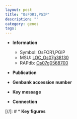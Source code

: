 ```yaml
---
layout: post
title: "OsFOR1,PGIP"
description: ""
category: genes
tags: 
---
```


* **Information**  
    + Symbol: OsFOR1,PGIP  
    + MSU: [LOC_Os07g38130](http://rice.uga.edu/cgi-bin/ORF_infopage.cgi?orf=LOC_Os07g38130)  
    + RAPdb: [Os07g0568700](http://rapdb.dna.affrc.go.jp/viewer/gbrowse_details/irgsp1?name=Os07g0568700)  

* **Publication**  

* **Genbank accession number**  

* **Key message**  

* **Connection**  

[//]: # * **Key figures**  


